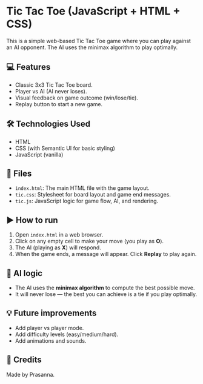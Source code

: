 # Tic Tac Toe (JavaScript + HTML + CSS)

This is a simple web-based Tic Tac Toe game where you can play against an AI opponent. The AI uses the minimax algorithm to play optimally.

## 💻 Features
- Classic 3x3 Tic Tac Toe board.
- Player vs AI (AI never loses).
- Visual feedback on game outcome (win/lose/tie).
- Replay button to start a new game.

## 🛠 Technologies Used
- HTML
- CSS (with Semantic UI for basic styling)
- JavaScript (vanilla)

## 📂 Files
- `index.html`: The main HTML file with the game layout.
- `tic.css`: Stylesheet for board layout and game end messages.
- `tic.js`: JavaScript logic for game flow, AI, and rendering.

## ▶ How to run
1. Open `index.html` in a web browser.
2. Click on any empty cell to make your move (you play as **O**).
3. The AI (playing as **X**) will respond.
4. When the game ends, a message will appear. Click **Replay** to play again.

## 🤖 AI logic
- The AI uses the **minimax algorithm** to compute the best possible move.
- It will never lose — the best you can achieve is a tie if you play optimally.

## 💡 Future improvements
- Add player vs player mode.
- Add difficulty levels (easy/medium/hard).
- Add animations and sounds.

## 📌 Credits
Made by Prasanna.
